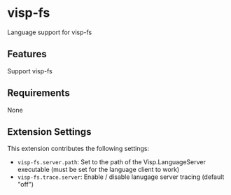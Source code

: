 # visp-fs

Language support for visp-fs

## Features

Support visp-fs

## Requirements

None

## Extension Settings

This extension contributes the following settings:

* `visp-fs.server.path`: Set to the path of the Visp.LanguageServer executable (must be set for the language client to work)
* `visp-fs.trace.server`: Enable / disable lanugage server tracing (default "off")
